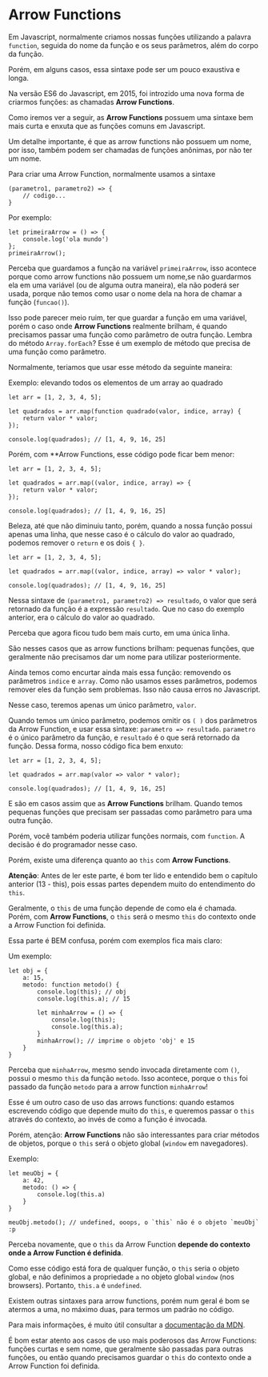 # Arrow Functions

Em Javascript, normalmente criamos nossas funções utilizando a palavra `function`, seguida do nome da função e os seus parâmetros, além do corpo da função.

Porém, em alguns casos, essa sintaxe pode ser um pouco exaustiva e longa. 

Na versão ES6 do Javascript, em 2015, foi introzido uma nova forma de criarmos funções: as chamadas **Arrow Functions**.

Como iremos ver a seguir, as **Arrow Functions** possuem uma sintaxe bem mais curta e enxuta que as funções comuns em Javascript.

Um detalhe importante, é que as arrow functions não possuem um nome, por isso, também podem ser chamadas de funções anônimas, por não ter um nome.

Para criar uma Arrow Function, normalmente usamos a sintaxe 

```
(parametro1, parametro2) => {
    // codigo...
}
```

Por exemplo:

```
let primeiraArrow = () => { 
    console.log('ola mundo')
};
primeiraArrow();
```


Perceba que guardamos a função na variável `primeiraArrow`, isso acontece porque como arrow functions não possuem um nome,se não guardarmos ela em uma variável (ou de alguma outra maneira), ela não poderá ser usada, porque não temos como usar o nome dela na hora de chamar a função (`funcao()`).

Isso pode parecer meio ruim, ter que guardar a função em uma variável, porém o caso onde **Arrow Functions** realmente brilham, é quando precisamos passar uma função como parâmetro de outra função. Lembra do método `Array.forEach`? Esse é um exemplo de método que precisa de uma função como parâmetro.

Normalmente, teriamos que usar esse método da seguinte maneira:

Exemplo: elevando todos os elementos de um array ao quadrado

```
let arr = [1, 2, 3, 4, 5];

let quadrados = arr.map(function quadrado(valor, indice, array) {
    return valor * valor;
});

console.log(quadrados); // [1, 4, 9, 16, 25]
```

Porém, com **Arrow Functions, esse código pode ficar bem menor:

```
let arr = [1, 2, 3, 4, 5];

let quadrados = arr.map((valor, indice, array) => {
    return valor * valor;
});

console.log(quadrados); // [1, 4, 9, 16, 25]
```

Beleza, até que não diminuiu tanto, porém, quando a nossa função possui apenas uma linha, que nesse caso é o cálculo do valor ao quadrado, podemos remover o `return` e os dois `{ }`.

```
let arr = [1, 2, 3, 4, 5];

let quadrados = arr.map((valor, indice, array) => valor * valor);

console.log(quadrados); // [1, 4, 9, 16, 25]
```

Nessa sintaxe de `(parametro1, parametro2) => resultado`, o valor que será retornado da função é a expressão `resultado`. Que no caso do exemplo anterior, era o cálculo do valor ao quadrado.

Perceba que agora ficou tudo bem mais curto, em uma única linha.

São nesses casos que as arrow functions brilham: pequenas funções, que geralmente não precisamos dar um nome para utilizar posteriormente.

Ainda temos como encurtar ainda mais essa função: removendo os parâmetros `indice` e `array`. Como não usamos esses parâmetros, podemos remover eles da função sem problemas. Isso não causa erros no Javascript. 

Nesse caso, teremos apenas um único parâmetro, `valor`.

Quando temos um único parâmetro, podemos omitir os `( )`  dos parâmetros da Arrow Function, e usar essa sintaxe: `parametro => resultado`. `parametro` é o único parâmetro da função, e `resultado` é o que será retornado da função. Dessa forma, nosso código fica bem enxuto:

```
let arr = [1, 2, 3, 4, 5];

let quadrados = arr.map(valor => valor * valor);

console.log(quadrados); // [1, 4, 9, 16, 25]
```

E são em casos assim que as **Arrow Functions** brilham. Quando temos pequenas funções que precisam ser passadas como parâmetro para uma outra função.

Porém, você também poderia utilizar funções normais, com `function`. A decisão é do programador nesse caso.

Porém, existe uma diferença quanto ao `this` com **Arrow Functions**.

**Atenção**: Antes de ler este parte, é bom ter lido e entendido bem o capítulo anterior (13 - this), pois essas partes dependem muito do entendimento do `this`.

Geralmente, o `this` de uma função depende de como ela é chamada. Porém, com **Arrow Functions**, o `this` será o mesmo `this` do contexto onde a Arrow Function foi definida.

Essa parte é BEM confusa, porém com exemplos fica mais claro:

Um exemplo:

```
let obj = {
    a: 15,
    metodo: function metodo() {
        console.log(this); // obj
        console.log(this.a); // 15

        let minhaArrow = () => {
            console.log(this);
            console.log(this.a);
        }
        minhaArrow(); // imprime o objeto 'obj' e 15
    }
}
```

Perceba que `minhaArrow`, mesmo sendo invocada diretamente com `()`, possui o mesmo `this` da função `metodo`. Isso acontece, porque o `this` foi passado da função `metodo` para a arrow function `minhaArrow`!

Esse é um outro caso de uso das arrows functions: quando estamos escrevendo código que depende muito do `this`, e queremos passar o `this` através do contexto, ao invés de como a função é invocada.

Porém, atenção: **Arrow Functions** não são interessantes para criar métodos de objetos, porque o `this` será o objeto global (`window` em navegadores).

Exemplo:

```
let meuObj = {
    a: 42,
    metodo: () => {
        console.log(this.a)
    }
}

meuObj.metodo(); // undefined, ooops, o `this` não é o objeto `meuObj` :p
```

Perceba novamente, que o `this` da Arrow Function **depende do contexto onde a Arrow Function é definida**.

Como esse código está fora de qualquer função, o `this` seria o objeto global, e não definimos a propriedade `a` no objeto global `window` (nos browsers). Portanto, `this.a` é `undefined`.

Existem outras sintaxes para arrow functions, porém num geral é bom se atermos a uma, no máximo duas, para termos um padrão no código.

Para mais informações, é muito útil consultar a [documentação da MDN](https://developer.mozilla.org/pt-BR/docs/Web/JavaScript/Reference/Functions/Arrow_functions).

É bom estar atento aos casos de uso mais poderosos das Arrow Functions: funções curtas e sem nome, que geralmente são passadas para outras funções, ou então quando precisamos guardar o `this` do contexto onde a Arrow Function foi definida.
